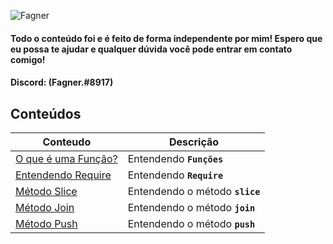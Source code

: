 ![Fagner](https://i.imgur.com/ByPns1I.png)
#### Todo o conteúdo foi e é feito de forma independente por mim! Espero que eu possa te ajudar e qualquer dúvida você pode entrar em contato comigo!
#### Discord: (Fagner.#8917)



## Conteúdos
| Conteudo | Descrição |
|-------|-----------|
| [O que é uma Função?][functions_url] | Entendendo **`Funções`** |
| [Entendendo Require][require_url] | Entendendo **`Require`** |
| [Método Slice][slice_url] | Entendendo o método **`slice`** |
| [Método Join][join_url] | Entendendo o método **`join`** |
| [Método Push][push_url] | Entendendo o método **`push`** |

[functions_url]: https://github.com/fagnersales/aprendendo-javascript/blob/master/conteudos/Funções.md
[slice_url]: https://github.com/fagnersales/aprendendo-javascript/blob/master/conteudos/Slice.md
[join_url]: https://github.com/fagnersales/aprendendo-javascript/blob/master/conteudos/Join.md
[push_url]: https://github.com/fagnersales/aprendendo-javascript/blob/master/conteudos/Push.md
[require_url]: https://github.com/fagnersales/aprendendo-javascript/blob/master/conteudos/Require.md
